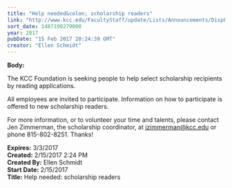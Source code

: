 ```yaml
---
title: "Help needed&colon; scholarship readers"
link: "http://www.kcc.edu/FacultyStaff/update/Lists/Announcements/DispForm.aspx?ID=2382"
sort_date: 1487190279000
year: 2017
pubDate: "15 Feb 2017 20:24:39 GMT"
creator: "Ellen Schmidt"
---
```


<div><b>Body:</b> <div class="ExternalClassBA80E8FB2CF14B5180D7EFCF0C5EACC5"><p>​The KCC Foundation is seeking people to help select scholarship recipients by reading applications.</p>
<p>All employees are invited to participate. Information on how to participate is offered to new scholarship readers. </p>
<p>For more information, or to volunteer your time and talents, please contact Jen Zimmerman, the scholarship coordinator, at <a href="mailto:jzimmerman@kcc.edu">jzimmerman@kcc.edu</a> or phone 815-802-8251. Thanks!</p></div></div>
<div><b>Expires:</b> 3/3/2017</div>
<div><b>Created:</b> 2/15/2017 2:24 PM</div>
<div><b>Created By:</b> Ellen Schmidt</div>
<div><b>Start Date:</b> 2/15/2017</div>
<div><b>Title:</b> Help needed: scholarship readers</div>
